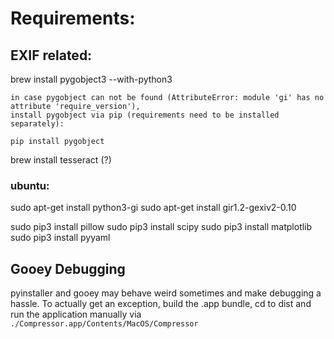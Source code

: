 # Requirements:

## EXIF related:

brew install pygobject3 --with-python3

    in case pygobject can not be found (AttributeError: module 'gi' has no attribute 'require_version'), 
    install pygobject via pip (requirements need to be installed separately):

    pip install pygobject

brew install tesseract (?)

### ubuntu:
sudo apt-get install python3-gi
sudo apt-get install gir1.2-gexiv2-0.10

sudo pip3 install pillow
sudo pip3 install scipy
sudo pip3 install matplotlib
sudo pip3 install pyyaml

## Gooey Debugging

pyinstaller and gooey may behave weird sometimes and make debugging a hassle.
To actually get an exception, build the .app bundle, cd to dist and run the
application manually via  
`./Compressor.app/Contents/MacOS/Compressor`